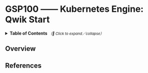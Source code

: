 # GSP100 —— Kubernetes Engine: Qwik Start

<details>
  <summary>
    <strong>Table of Contents</strong>
    <small><em>（🔎 Click to expand／collapse）</em></small>
  </summary>

- [GSP100 —— Kubernetes Engine: Qwik Start](#gsp100--kubernetes-engine-qwik-start)
  - [Overview](#overview)
  - [References](#references)

</details>

## Overview

## References